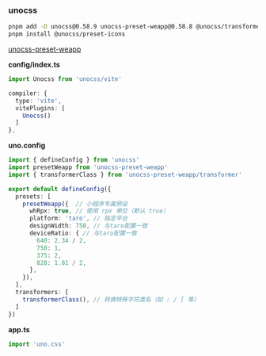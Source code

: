 ### unocss

```bash
pnpm add -D unocss@0.58.9 unocss-preset-weapp@0.58.8 @unocss/transformer-attributify 
pnpm install @unocss/preset-icons
```

[unocss-preset-weapp](https://github.com/MellowCo/unocss-preset-weapp/tree/main/examples/taro4_vite_vue3)

**config/index.ts**

```ts
import Unocss from 'unocss/vite'

compiler: {
  type: 'vite',
  vitePlugins: [
    Unocss()
  ]
},
```



**uno.config**

```ts
import { defineConfig } from 'unocss'
import presetWeapp from 'unocss-preset-weapp'
import { transformerClass } from 'unocss-preset-weapp/transformer'

export default defineConfig({
  presets: [
    presetWeapp({  // 小程序专属预设
      whRpx: true, // 使用 rpx 单位（默认 true）
      platform: 'taro', // 指定平台
      designWidth: 750, // 与taro配置一致
      deviceRatio: { // 与taro配置一致
        640: 2.34 / 2,
        750: 1,
        375: 2,
        828: 1.81 / 2,
      },
    }),
  ],
  transformers: [
    transformerClass(), // 转换特殊字符类名（如 : / [ 等）
  ]
})
```

**app.ts**

```ts
import 'uno.css'
```

